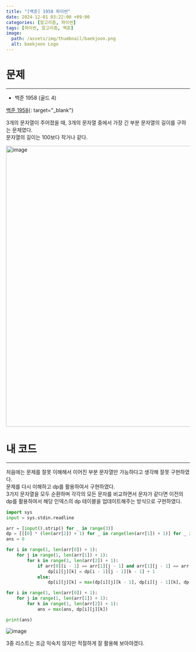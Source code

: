```yaml
---
title: "[백준] 1958 파이썬"
date: 2024-12-01 03:22:00 +09:00
categories: [알고리즘, 파이썬]
tags: [파이썬, 알고리즘, 백준]
image:
  path: /assets/img/thumbnail/baekjoon.png
  alt: baekjoon Logo
---
```

# 문제
---
- 백준 1958 (골드 4)

[백준 1958](https://www.acmicpc.net/problem/1958){: target="_blank"}

3개의 문자열이 주어졌을 때, 3개의 문자열 중에서 가장 긴 부분 문자열의 길이를 구하는 문제였다.   
문자열의 길이는 100보다 작거나 같다.   

<img width="768" alt="image" src="https://github.com/user-attachments/assets/d1b4deed-c08b-470a-9c49-f23f25ec7c7e">

# 내 코드
---
처음에는 문제를 잘못 이해해서 이어진 부분 문자열만 가능하다고 생각해 잘못 구현하였다.   
문제를 다시 이해하고 dp를 활용하여서 구현하였다.   
3가지 문자열을 모두 순환하며 각각의 모든 문자를 비교하면서 문자가 같다면 이전의 dp를 활용하여서 해당 인덱스의 dp 테이블을 업데이트해주는 방식으로 구현하였다.   

```python
import sys
input = sys.stdin.readline

arr = [input().strip() for _ in range(3)]
dp = [[[0] * (len(arr[2]) + 1) for _ in range(len(arr[1]) + 1)] for _ in range(len(arr[0]) + 1)]
ans = 0

for i in range(1, len(arr[0]) + 1):
    for j in range(1, len(arr[1]) + 1):
        for k in range(1, len(arr[2]) + 1):
            if arr[0][i - 1] == arr[1][j - 1] and arr[1][j - 1] == arr[2][k - 1]:
                dp[i][j][k] = dp[i - 1][j - 1][k - 1] + 1
            else:
                dp[i][j][k] = max(dp[i][j][k - 1], dp[i][j - 1][k], dp[i - 1][j][k])

for i in range(1, len(arr[0]) + 1):
    for j in range(1, len(arr[1]) + 1):
        for k in range(1, len(arr[2]) + 1):
            ans = max(ans, dp[i][j][k])

print(ans)
```

![image](https://github.com/user-attachments/assets/a8816307-2396-42e7-80d8-8e1ff02339b3) 

3중 리스트는 조금 익숙치 않지만 적절하게 잘 활용해 보아야겠다.
